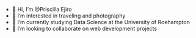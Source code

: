 - 👋 Hi, I’m @Priscilla Ejiro
- 👀 I’m interested in traveling and photography
- 🌱 I’m currently studying Data Science at the University of Roehampton
- 💞️ I’m looking to collaborate on web development projects

<!---
Pr-E/Pr-E is a ✨ special ✨ repository because its `README.md` (this file) appears on your GitHub profile.
You can click the Preview link to take a look at your changes.
--->
